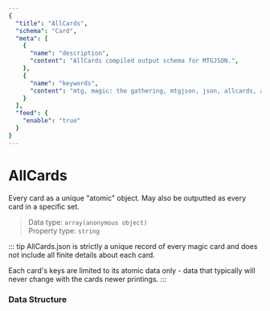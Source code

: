 ```yaml
---
{
  "title": "AllCards",
  "schema": "Card",
  "meta": [
    {
      "name": "description",
      "content": "AllCards compiled output schema for MTGJSON.",
    },
    {
      "name": "keywords",
      "content": "mtg, magic: the gathering, mtgjson, json, allcards, all cards",
    }
  ],
  "feed": {
    "enable": "true"
  }
}
---
```


# AllCards

Every card as a unique "atomic" object. May also be outputted as every card in a specific set.

> Data type: `array(anonymous object)`  
> Property type: `string`      

::: tip AllCards.json is strictly a unique record of every magic card and does not include all finite details about each card.

Each card's keys are limited to its atomic data only - data that typically will never change with the cards newer printings.
:::

### Data Structure

<GenerateTable/>
